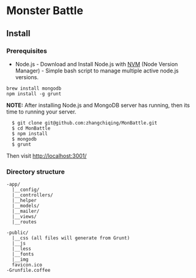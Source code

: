 Monster Battle
==========================

## Install

### Prerequisites
- Node.js - Download and Install Node.js with [NVM](https://github.com/creationix/nvm) (Node Version Manager) - Simple bash script to manage multiple active node.js versions.
```
brew install mongodb
npm install -g grunt
```

**NOTE:**
After installing  Node.js and MongoDB server has running, then its time to running your server.

```
  $ git clone git@github.com:zhangchiqing/MonBattle.git
  $ cd MonBattle
  $ npm install
  $ mongodb
  $ grunt
```

Then visit [http://localhost:3001/](http://localhost:3001/)



### Directory structure

```
-app/
  |__config/
  |__controllers/
  |__helper
  |__models/
  |__mailer/
  |__views/
  |__routes

-public/
  |__css (all files will generate from Grunt)
  |__js
  |__less
  |__fonts
  |__img
  favicon.ico
-Grunfile.coffee
```
